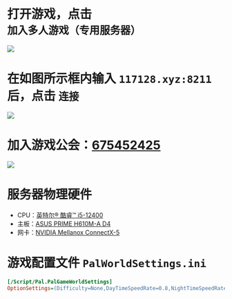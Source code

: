 # 打开游戏，点击 `加入多人游戏（专用服务器）`

![](https://img.pcdiy.xyz/file/8eeed74dda0f27c95a348.jpg)

# 在如图所示框内输入 `117128.xyz:8211` 后，点击 `连接`

![](https://img.pcdiy.xyz/file/83f83e0359453906baf7e.png)

# 加入游戏公会：[675452425](https://qm.qq.com/q/vQZGo0jH1K)

![](https://img.pcdiy.xyz/file/788c9d7dcb129b80fb94d.png)

# 服务器物理硬件

* CPU：[英特尔® 酷睿™ i5-12400](https://www.intel.cn/content/www/cn/zh/products/sku/134586/intel-core-i512400-processor-18m-cache-up-to-4-40-ghz/specifications.html)
* 主板：[ASUS PRIME H610M-A D4](https://www.asus.com.cn/motherboards-components/motherboards/prime/prime-h610m-a-d4/)
* 网卡：[NVIDIA Mellanox ConnectX-5](https://www.nvidia.cn/networking/ethernet/connectx-5/)
# 游戏配置文件 `PalWorldSettings.ini`

```ini
[/Script/Pal.PalGameWorldSettings]
OptionSettings=(Difficulty=None,DayTimeSpeedRate=0.8,NightTimeSpeedRate=1.5,ExpRate=4,PalCaptureRate=4,PalSpawnNumRate=2,PalDamageRateAttack=1,PalDamageRateDefense=1,PlayerDamageRateAttack=1,PlayerDamageRateDefense=1,PlayerStomachDecreaceRate=0.01,PlayerStaminaDecreaceRate=0.2,PlayerAutoHPRegeneRate=1,PlayerAutoHpRegeneRateInSleep=1,PalStomachDecreaceRate=0.5,PalStaminaDecreaceRate=0.5,PalAutoHPRegeneRate=1,PalAutoHpRegeneRateInSleep=1,BuildObjectDamageRate=0.001,BuildObjectDeteriorationDamageRate=0.001,CollectionDropRate=3,CollectionObjectHpRate=2,CollectionObjectRespawnSpeedRate=0.2,EnemyDropItemRate=2,DeathPenalty=None,bEnablePlayerToPlayerDamage=False,bEnableFriendlyFire=False,bEnableInvaderEnemy=True,bActiveUNKO=False,bEnableAimAssistPad=True,bEnableAimAssistKeyboard=False,DropItemMaxNum=3000,DropItemMaxNum_UNKO=100,BaseCampMaxNum=256,BaseCampWorkerMaxNum=20,DropItemAliveMaxHours=0.1,bAutoResetGuildNoOnlinePlayers=False,AutoResetGuildTimeNoOnlinePlayers=72,GuildPlayerMaxNum=50,PalEggDefaultHatchingTime=0.01,WorkSpeedRate=1.2,bIsMultiplay=True,bIsPvP=False,bCanPickupOtherGuildDeathPenaltyDrop=False,bEnableNonLoginPenalty=False,bEnableFastTravel=True,bIsStartLocationSelectByMap=True,bExistPlayerAfterLogout=False,bEnableDefenseOtherGuildPlayer=False,CoopPlayerMaxNum=12,ServerPlayerMaxNum=96,ServerName="Default Palworld Server",ServerDescription="",AdminPassword="",ServerPassword="",PublicPort=8211,PublicIP="",RCONEnabled=False,RCONPort=25575,Region="",bUseAuth=True,BanListURL="https://api.palworldgame.com/api/banlist.txt")
```